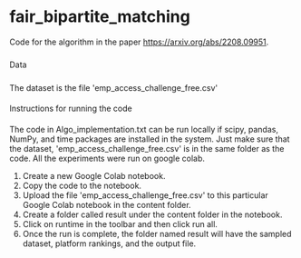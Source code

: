 # fair_bipartite_matching
Code for the algorithm in the paper https://arxiv.org/abs/2208.09951.

#####
Data
#####
The dataset is the file 'emp_access_challenge_free.csv'


####
Instructions for running the code
####
The code in Algo_implementation.txt can be run locally if scipy, pandas, NumPy, and time packages are installed in the system. Just make
sure that the dataset, 'emp_access_challenge_free.csv' is in the same folder as the code.
All the experiments were run on google colab. 
1) Create a new Google Colab notebook.
2) Copy the code to the notebook.
3) Upload the file 'emp_access_challenge_free.csv' to this particular Google Colab notebook in the content folder.
4) Create a folder called result under the content folder in the notebook.
5) Click on runtime in the toolbar and then click run all.
6) Once the run is complete, the folder named result will have the sampled dataset, platform rankings, and the output file.